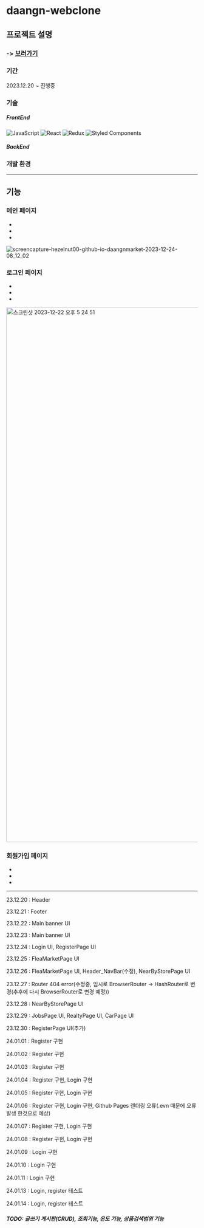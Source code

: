 # daangn-webclone



## 프로젝트 설명

### -> [보러가기](https://hezelnut00.github.io/daangnmarket/)

### 기간 
2023.12.20 ~ 진행중

### 기술
##### FrontEnd
![JavaScript](https://img.shields.io/badge/javascript-%23323330.svg?style=for-the-badge&logo=javascript&logoColor=%23F7DF1E)  ![React](https://img.shields.io/badge/react-%2320232a.svg?style=for-the-badge&logo=react&logoColor=%2361DAFB)  <img alt="Redux" src="https://img.shields.io/badge/redux--toolkit-%23593d88.svg?style=for-the-badge&logo=redux&logoColor=white"/>  ![Styled Components](https://img.shields.io/badge/styled--components-DB7093?style=for-the-badge&logo=styled-components&logoColor=white)


##### BackEnd

### 개발 환경

----

## 기능

### 메인 페이지
 -
 -
 - 

![screencapture-hezelnut00-github-io-daangnmarket-2023-12-24-08_12_02](https://github.com/hezelNut00/daangnmarket/assets/153392297/d46f9982-a6b9-4fa1-af4c-40978bd9046c)

### 로그인 페이지
 -
 -
 - 
<img width="1408" alt="스크린샷 2023-12-22 오후 5 24 51" src="https://github.com/hezelNut00/daangnmarket/assets/153392297/f5c22fe7-1fb2-44d5-a54d-c1a8e8e76102">


### 회원가입 페이지
 -
 -
 - 
----

23.12.20 : Header

23.12.21 : Footer

23.12.22 : Main banner UI

23.12.23 : Main banner UI

23.12.24 : Login UI, RegisterPage UI

23.12.25 : FleaMarketPage UI

23.12.26 : FleaMarketPage UI, Header_NavBar(수정), NearByStorePage UI

23.12.27 : Router 404 error(수정중, 임시로 BrowserRouter -> HashRouter로 변경(추후에 다시 BrowserRouter로 변경 예정))

23.12.28 : NearByStorePage UI

23.12.29 : JobsPage UI, RealtyPage UI, CarPage UI

23.12.30 : RegisterPage UI(추가)

24.01.01 : Register 구현

24.01.02 : Register 구현

24.01.03 : Register 구현

24.01.04 : Register 구현, Login 구현

24.01.05 : Register 구현, Login 구현

24.01.06 : Register 구현, Login 구현, Github Pages 렌더링 오류(.evn 때문에 오류발생 한것으로 예상)

24.01.07 : Register 구현, Login 구현

24.01.08 : Register 구현, Login 구현

24.01.09 : Login 구현

24.01.10 : Login 구현

24.01.11 : Login 구현

24.01.13 : Login, register 테스트

24.01.14 : Login, register 테스트

##### TODO: 글쓰기 게시판(CRUD), 조회기능, 온도 기능, 상품검색범위 기능
